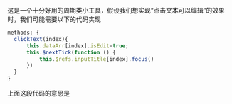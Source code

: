 这是一个十分好用的周期类小工具，假设我们想实现“点击文本可以编辑”的效果时，我们可能需要以下的代码实现

```js
methods: {  
  clickText(index){  
      this.dataArr[index].isEdit=true;  
	  this.$nextTick(function () {  
	      this.$refs.inputTitle[index].focus()  
      })  
  }  
}
```

上面这段代码的意思是